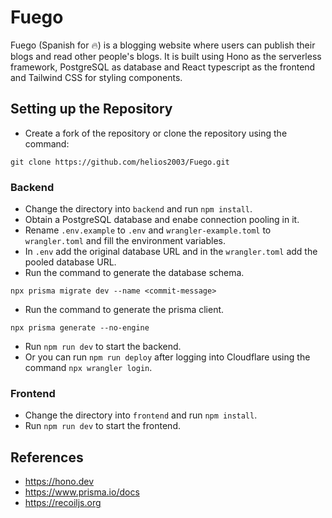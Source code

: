 # Fuego
Fuego (Spanish for 🔥) is a blogging website where users can publish their blogs and read other people's blogs. It is built using Hono as the serverless framework, PostgreSQL as database and React typescript as the frontend and Tailwind CSS for styling components.

## Setting up the Repository
- Create a fork of the repository or clone the repository using the command:
```
git clone https://github.com/helios2003/Fuego.git
```
### Backend
- Change the directory into ``backend`` and run ``npm install``.
- Obtain a PostgreSQL database and enabe connection pooling in it.
- Rename ``.env.example`` to ``.env`` and ``wrangler-example.toml`` to ``wrangler.toml`` and fill the environment variables.
- In ``.env`` add the original database URL and in the ``wrangler.toml`` add the pooled database URL.
- Run the command to generate the database schema.
```
npx prisma migrate dev --name <commit-message>
```
- Run the command to generate the prisma client.
```
npx prisma generate --no-engine
```
- Run ``npm run dev`` to start the backend.
- Or you can run ``npm run deploy`` after logging into Cloudflare using the command ``npx wrangler login``.

### Frontend
- Change the directory into ``frontend`` and run ``npm install``.
- Run ``npm run dev`` to start the frontend.

## References
- https://hono.dev
- https://www.prisma.io/docs
- https://recoiljs.org




